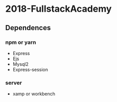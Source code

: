 # 2018-FullstackAcademy

## Dependences

### npm or yarn
* Express
* Ejs
* Mysql2
* Express-session

### server
* xamp or workbench

